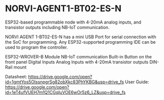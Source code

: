 # NORVI-AGENT1-BT02-ES-N
ESP32-based programmable node with 4-20mA analog inputs, and transistor outputs including NB-IoT communication.

NORVI AGENT 1-BT02-ES-N has a mini USB Port for serial connection with the SoC for programming. 
Any ESP32-supported programming IDE can be used to program the controller.

ESP32-WROVER-B Module
NB-IoT communication
Built-in Button on the front panel
Digital Inputs
Analog Inputs with 4-20mA
transistor outputs
DIN-Rail mount

Datasheet:   https://drive.google.com/open?id=1gmtYos5OlssnpgrSg82obXkc83PhYKBG&usp=drive_fs
User Guide:  https://drive.google.com/open?id=1eT4ufVUEH7m1Q1CGqIuVOE6wOr5z6_LZ&usp=drive_fs
